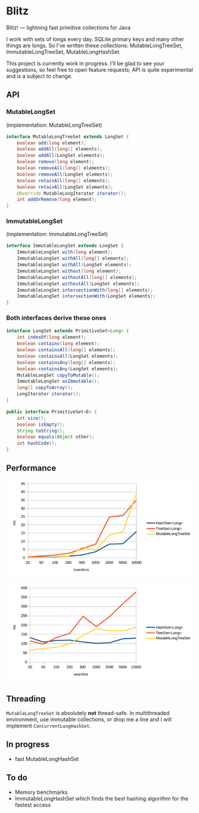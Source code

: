 # Blitz
Blitz! — lightning fast primitive collections for Java

I work with sets of longs every day. SQLite primary keys and many other things are longs. So I've written these collections:
MutableLongTreeSet, ImmutableLongTreeSet, MutableLongHashSet.

This project is currently work in progress. I'll be glad to see your suggestions, so feel free to open feature requests;
API is quite experimental and is a subject to change.

## API

### MutableLongSet
(implementation: MutableLongTreeSet)
```java
interface MutableLongTreeSet extends LongSet {
    boolean add(long element);
    boolean addAll(long[] elements);
    boolean addAll(LongSet elements);
    boolean remove(long element);
    boolean removeAll(long[] elements);
    boolean removeAll(LongSet elements);
    boolean retainAll(long[] elements);
    boolean retainAll(LongSet elements);
    @Override MutableLongIterator iterator();
    int addOrRemove(long element);
}
```

### ImmutableLongSet
(implementation: ImmutableLongTreeSet)
```java
interface ImmutableLongSet extends LongSet {
    ImmutableLongSet with(long element);
    ImmutableLongSet withAll(long[] elements);
    ImmutableLongSet withAll(LongSet elements);
    ImmutableLongSet without(long element);
    ImmutableLongSet withoutAll(long[] elements);
    ImmutableLongSet withoutAll(LongSet elements);
    ImmutableLongSet intersectionWith(long[] elements);
    ImmutableLongSet intersectionWith(LongSet elements);
}
```

### Both interfaces derive these ones
```java
interface LongSet extends PrimitiveSet<Long> {
    int indexOf(long element);
    boolean contains(long element);
    boolean containsAll(long[] elements);
    boolean containsAll(LongSet elements);
    boolean containsAny(long[] elements);
    boolean containsAny(LongSet elements);
    MutableLongSet copyToMutable();
    ImmutableLongSet asImmutable();
    long[] copyToArray();
    LongIterator iterator();
}
```

```java
public interface PrimitiveSet<E> {
    int size();
    boolean isEmpty();
    String toString();
    boolean equals(Object other);
    int hashCode();
}
```

## Performance

![insertions](benchmarks/insersions.png)

![searches](benchmarks/searches.png)

## Threading

`MutableLongTreeSet` is absolutely **not** thread-safe.
In multithreaded environment, use immutable collections,
or drop me a line and I will implement `ConcurrentLongHashSet`.

## In progress

* fast MutableLongHashSet

## To do

* Memory benchmarks
* ImmutableLongHashSet which finds the best hashing algorithm for the fastest access